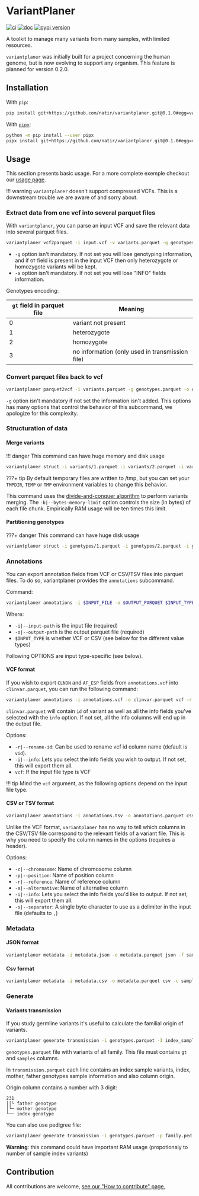 # VariantPlaner

[![ci](https://github.com/natir/variantplaner/actions/workflows/ci.yml/badge.svg)](https://github.com/natir/variantplaner/actions/workflows/ci.yml)
[![doc](https://img.shields.io/badge/docs-mkdocs%20material-blue.svg?style=flat)](https://natir.github.io/variantplaner/)
[![pypi version](https://img.shields.io/pypi/v/variantplaner.svg)](https://pypi.org/project/variantplaner/)

A toolkit to manage many variants from many samples, with limited resources.

`variantplaner` was initially built for a project concerning the human genome, but is now evolving to support any organism. This feature is planned for version 0.2.0.

## Installation

With `pip`:

```bash
pip install git+https://github.com/natir/variantplaner.git@0.1.0#egg=variantplaner
```

With [`pipx`](https://github.com/pipxproject/pipx):

```bash
python -m pip install --user pipx
pipx install git+https://github.com/natir/variantplaner.git@0.1.0#egg=variantplaner
```

## Usage

This section presents basic usage. For a more complete exemple checkout our [usage page](https://natir.github.io/variantplaner/usages/).

!!! warning
    `variantplaner` doesn't support compressed VCFs. This is a downstream trouble we are aware of and sorry about.

### Extract data from one vcf into several parquet files

With `variantplaner`, you can parse an input VCF and save the relevant data into several parquet files.

```bash
variantplaner vcf2parquet -i input.vcf -v variants.parquet -g genotypes.parquet -a annotations.parquet
```

- `-g` option isn't mandatory. If not set you will lose genotyping information, and if `GT` field is present in the input VCF then only heterozygote or homozygote variants will be kept.
- `-a` option isn't mandatory. If not set you will lose "INFO" fields information.


Genotypes encoding:

| `gt` field in parquet file | Meaning                                         |
| -------------------------- | ----------------------------------------------- |
| 0                          | variant not present                             |
| 1                          | heterozygote                                    |
| 2                          | homozygote                                      |
| 3                          | no information (only used in transmission file) |

### Convert parquet files back to vcf

```bash
variantplaner parquet2vcf -i variants.parquet -g genotypes.parquet -o output.vcf
```

`-g` option isn't mandatory if not set the information isn't added.
This options has many options that control the behavior of this subcommand, we apologize for this complexity.

### Structuration of data

#### Merge variants

!!! danger
    This command can have huge memory and disk usage

```bash
variantplaner struct -i variants/1.parquet -i variants/2.parquet -i variants/3.parquet … -i variants/n.parquet variants -o variants.parquet
```

???+ tip
    By default temporary files are written to /tmp, but you can set your `TMPDIR`, `TEMP` or `TMP` environment variables to change this behavior.

This command uses the [divide-and-conquer algorithm](https://en.wikipedia.org/wiki/Divide-and-conquer_algorithm) to perform variants merging. The `-b|--bytes-memory-limit` option controls the size (in bytes) of each file chunk. Empirically RAM usage will be ten times this limit.

#### Partitioning genotypes

???+ danger
    This command can have huge disk usage

```bash
variantplaner struct -i genotypes/1.parquet -i genotypes/2.parquet -i genotypes/3.parquet … -i genotypes/n.parquet genotypes -p partition_prefix/
```

### Annotations

You can export annotation fields from VCF or CSV/TSV files into parquet files.
To do so, variantplaner provides the `annotations` subcommand.

Command:
```bash
variantplaner annotations -i $INPUT_FILE -o $OUTPUT_PARQUET $INPUT_TYPE [OPTIONS...]
```

Where:
- `-i|--input-path` is the input file (required)
- `-o|--output-path` is the output parquet file (required)
- `$INPUT_TYPE` is whether VCF or CSV (see below for the different value types)

Following OPTIONS are input type-specific (see below).

#### VCF format

If you wish to export `CLNDN` and `AF_ESP` fields from `annotations.vcf` into `clinvar.parquet`, you can run the following command:

```bash
variantplaner annotations -i annotations.vcf -o clinvar.parquet vcf -r annot_id --info CLNDN --info AF_ESP
```

`clinvar.parquet` will contain `id` of variant as well as all the info fields you've selected with the `info` option.
If not set, all the info columns will end up in the output file.

Options:
- `-r|--rename-id`: Can be used to rename vcf id column name (default is `vid`).
- `-i|--info`: Lets you select the info fields you wish to output. If not set, this will export them all.
- `vcf`: If the input file type is VCF

!!! tip
    Mind the `vcf` argument, as the following options depend on the input file type.

#### CSV or TSV format

```bash
variantplaner annotations -i annotations.tsv -o annotations.parquet csv -c chr -p pos -r ref -a alt -s$'\t' --info CLNDN --info AF_ESP
```

Unlike the VCF format, `variantplaner` has no way to tell which columns in the CSV/TSV file correspond to the relevant fields of a variant file.
This is why you need to specify the column names in the options (requires a header).

Options:
- `-c|--chromosome`: Name of chromosome column
- `-p|--position`: Name of position column
- `-r|--reference`: Name of reference column
- `-a|--alternative`: Name of alternative column
- `-i|--info`: Lets you select the info fields you'd like to output. If not set, this will export them all.
- `-s|--separator`: A single byte character to use as a delimiter in the input file (defaults to `,`)


### Metadata

#### JSON format

```bash
variantplaner metadata -i metadata.json -o metadata.parquet json -f sample -f link -f kindex
```

#### Csv format

```bash
variantplaner metadata -i metadata.csv -o metadata.parquet csv -c sample -c link -c kindex
```

### Generate

#### Variants transmission

If you study germline variants it's useful to calculate the familial origin of variants.

```bash
variantplaner generate transmission -i genotypes.parquet -I index_sample_name -m mother_sample_name -f father_sample_name -t transmission.parquet
```

`genotypes.parquet` file with variants of all family. This file must contains `gt` and `samples` columns.

In `transmission.parquet` each line contains an index sample variants, index, mother, father genotypes sample information and also column origin.

Origin column contains a number with 3 digit:
```
231
││└ father genotype
│└─ mother genotype
└── index genotype
```

You can also use pedigree file:

```bash
variantplaner generate transmission -i genotypes.parquet -p family.ped -t transmission.parquet
```

**Warning**: this command could have important RAM usage (propotionaly to number of sample index variants)

## Contribution

All contributions are welcome, [see our "How to contribute" page.](https://natir.github.io/variantplaner/contributing/)
